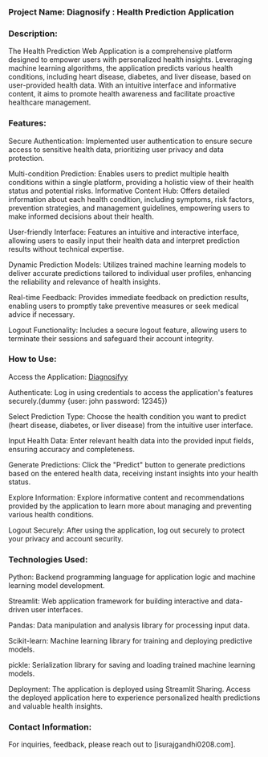### Project Name: Diagnosify : Health Prediction Application

### Description:

The Health Prediction Web Application is a comprehensive platform designed to empower users with personalized health insights. Leveraging machine learning algorithms, the application predicts various health conditions, including heart disease, diabetes, and liver disease, based on user-provided health data. With an intuitive interface and informative content, it aims to promote health awareness and facilitate proactive healthcare management.

### Features:

Secure Authentication: Implemented user authentication to ensure secure access to sensitive health data, prioritizing user privacy and data protection.

Multi-condition Prediction: Enables users to predict multiple health conditions within a single platform, providing a holistic view of their health status and potential risks.
Informative Content Hub: Offers detailed information about each health condition, including symptoms, risk factors, prevention strategies, and management guidelines, empowering users to make informed decisions about their health.

User-friendly Interface: Features an intuitive and interactive interface, allowing users to easily input their health data and interpret prediction results without technical expertise.

Dynamic Prediction Models: Utilizes trained machine learning models to deliver accurate predictions tailored to individual user profiles, enhancing the reliability and relevance of health insights.

Real-time Feedback: Provides immediate feedback on prediction results, enabling users to promptly take preventive measures or seek medical advice if necessary.

Logout Functionality: Includes a secure logout feature, allowing users to terminate their sessions and safeguard their account integrity.

### How to Use:

Access the Application: [Diagnosifyy](https://diagnosifyy.streamlit.app)

Authenticate: Log in using credentials to access the application's features securely.(dummy {user: john password: 12345})

Select Prediction Type: Choose the health condition you want to predict (heart disease, diabetes, or liver disease) from the intuitive user interface.

Input Health Data: Enter relevant health data into the provided input fields, ensuring accuracy and completeness.

Generate Predictions: Click the "Predict" button to generate predictions based on the entered health data, receiving instant insights into your health status.

Explore Information: Explore informative content and recommendations provided by the application to learn more about managing and preventing various health conditions.

Logout Securely: After using the application, log out securely to protect your privacy and account security.

### Technologies Used:

Python: Backend programming language for application logic and machine learning model development.

Streamlit: Web application framework for building interactive and data-driven user interfaces.

Pandas: Data manipulation and analysis library for processing input data.

Scikit-learn: Machine learning library for training and deploying predictive models.

pickle: Serialization library for saving and loading trained machine learning models.

Deployment:
The application is deployed using Streamlit Sharing. Access the deployed application here to experience personalized health predictions and valuable health insights.

### Contact Information:

For inquiries, feedback, please reach out to [isurajgandhi0208.com].
